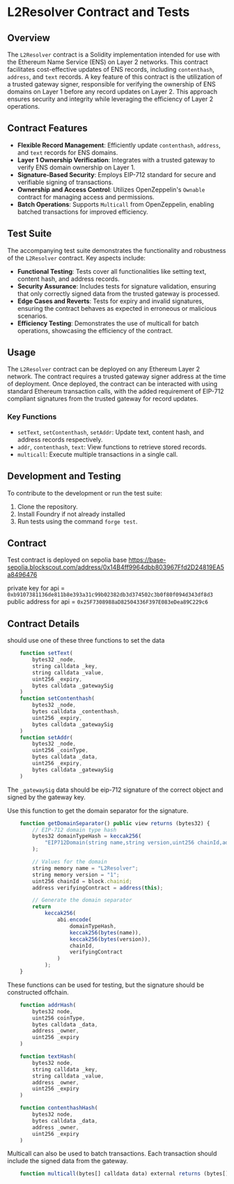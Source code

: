# L2Resolver Contract and Tests

## Overview
The `L2Resolver` contract is a Solidity implementation intended for use with the Ethereum Name Service (ENS) on Layer 2 networks. This contract facilitates cost-effective updates of ENS records, including `contenthash`, `address`, and `text` records. A key feature of this contract is the utilization of a trusted gateway signer, responsible for verifying the ownership of ENS domains on Layer 1 before any record updates on Layer 2. This approach ensures security and integrity while leveraging the efficiency of Layer 2 operations.

## Contract Features
- **Flexible Record Management**: Efficiently update `contenthash`, `address`, and `text` records for ENS domains.
- **Layer 1 Ownership Verification**: Integrates with a trusted gateway to verify ENS domain ownership on Layer 1.
- **Signature-Based Security**: Employs EIP-712 standard for secure and verifiable signing of transactions.
- **Ownership and Access Control**: Utilizes OpenZeppelin's `Ownable` contract for managing access and permissions.
- **Batch Operations**: Supports `Multicall` from OpenZeppelin, enabling batched transactions for improved efficiency.

## Test Suite
The accompanying test suite demonstrates the functionality and robustness of the `L2Resolver` contract. Key aspects include:

- **Functional Testing**: Tests cover all functionalities like setting text, content hash, and address records.
- **Security Assurance**: Includes tests for signature validation, ensuring that only correctly signed data from the trusted gateway is processed.
- **Edge Cases and Reverts**: Tests for expiry and invalid signatures, ensuring the contract behaves as expected in erroneous or malicious scenarios.
- **Efficiency Testing**: Demonstrates the use of multicall for batch operations, showcasing the efficiency of the contract.

## Usage
The `L2Resolver` contract can be deployed on any Ethereum Layer 2 network. The contract requires a trusted gateway signer address at the time of deployment. Once deployed, the contract can be interacted with using standard Ethereum transaction calls, with the added requirement of EIP-712 compliant signatures from the trusted gateway for record updates.

### Key Functions
- `setText`, `setContenthash`, `setAddr`: Update text, content hash, and address records respectively.
- `addr`, `contenthash`, `text`: View functions to retrieve stored records.
- `multicall`: Execute multiple transactions in a single call.

## Development and Testing
To contribute to the development or run the test suite:

1. Clone the repository.
2. Install Foundry if not already installed
3. Run tests using the command `forge test`.


## Contract
Test contract is deployed on sepolia base
https://base-sepolia.blockscout.com/address/0x14B4ff9964dbb803967Ffd2D24819EA5a8496476

private key for api = `0xb9107381136de811b8e393a31c99b02382db3d374502c3b0f80f094d343df8d3`
public address for api = `0x25F7308988aD82504336F397E083eDea89C229c6`

## Contract Details

should use one of these three functions to set the data

```Javascript
    function setText(
        bytes32 _node,
        string calldata _key,
        string calldata _value,
        uint256 _expiry,
        bytes calldata _gatewaySig
    ) 
    function setContenthash(
        bytes32 _node,
        bytes calldata _contenthash,
        uint256 _expiry,
        bytes calldata _gatewaySig
    )
    function setAddr(
        bytes32 _node,
        uint256 _coinType,
        bytes calldata _data,
        uint256 _expiry,
        bytes calldata _gatewaySig
    )
```
The `_gatewaySig` data should be eip-712 signature of the correct object and signed by the gateway key.

Use this function to get the domain separator for the signature.

```Javascript
    function getDomainSeparator() public view returns (bytes32) {
        // EIP-712 domain type hash
        bytes32 domainTypeHash = keccak256(
            "EIP712Domain(string name,string version,uint256 chainId,address verifyingContract)"
        );

        // Values for the domain
        string memory name = "L2Resolver";
        string memory version = "1";
        uint256 chainId = block.chainid;
        address verifyingContract = address(this);

        // Generate the domain separator
        return
            keccak256(
                abi.encode(
                    domainTypeHash,
                    keccak256(bytes(name)),
                    keccak256(bytes(version)),
                    chainId,
                    verifyingContract
                )
            );
    }
```

These functions can be used for testing, but the signature should be constructed offchain.

```Javascript
    function addrHash(
        bytes32 node,
        uint256 coinType,
        bytes calldata _data,
        address _owner,
        uint256 _expiry
    )

    function textHash(
        bytes32 node,
        string calldata _key,
        string calldata _value,
        address _owner,
        uint256 _expiry
    )

    function contenthashHash(
        bytes32 node,
        bytes calldata _data,
        address _owner,
        uint256 _expiry
    )
```

Multicall can also be used to batch transactions. Each transaction should include the signed data from the gateway.
    
```Javascript
    function multicall(bytes[] calldata data) external returns (bytes[] memory results)
```
